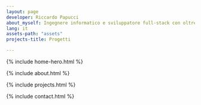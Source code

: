 ```yaml
---
layout: page
developer: Riccardo Papucci
about_myself: Ingegnere informatico e sviluppatore full-stack con oltre 5 anni di esperienza. Creo software avanzati con passione e precisione, trasformando idee in realtà digitali.
lang: it
assets-path: "assets"
projects-title: Progetti

---
```

  
  
 {% include home-hero.html %} 
  
 {% include about.html %} 

 {% include projects.html %} 

 {% include contact.html %} 